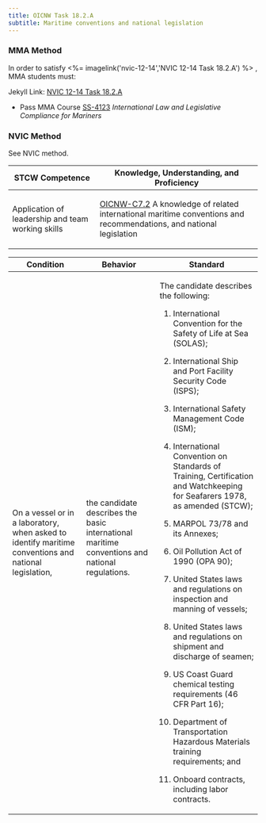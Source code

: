 ```yaml
---
title: OICNW Task 18.2.A 
subtitle: Maritime conventions and national legislation
---
```



### MMA Method

In order to satisfy <%= imagelink('nvic-12-14','NVIC 12-14  Task  18.2.A') %> , MMA students must:

Jekyll Link: [NVIC 12-14  Task  18.2.A](/stcw23/assets/images/nvic-12-14.pdf)

* Pass MMA Course  [SS-4123](SS-4123) *International Law and Legislative Compliance for Mariners*


### NVIC Method

<a onclick="togglevisibility('nvic_methods')" >See NVIC method.</a>

<div id='nvic_methods' class='hide'>

<table>
<thead>
<tr>
<th class='forty'> STCW Competence </th>
<th class='sixty'> Knowledge, Understanding, and Proficiency </th>
</tr>
</thead>




<tbody>
<tr><td markdown='1'>

Application of leadership and team working skills

</td><td markdown='1'>

[OICNW-C7.2](../../tables/21.html#OICNW-C7.2) A knowledge of related international maritime conventions and recommendations, and national legislation

</td></tr>


</tbody>
</table>


<table>
<thead>
<tr><th class='twenty'>  Condition </th><th class='twenty'> Behavior </th><th  class='sixty'>Standard </th></tr>
</thead>
<tbody >



<tr><td markdown='1'>

On a vessel or in a laboratory, when asked to identify maritime conventions and national legislation,

</td><td markdown='1'>

the candidate describes the basic international maritime conventions and national regulations.

<br>

<div class="tooltip">
<span class="tooltiptext">
</span>
</div>


</td><td markdown='1'>

The candidate describes the following:

1. International Convention for the Safety of Life at Sea (SOLAS);

2. International Ship and Port Facility Security Code (ISPS);

3. International Safety Management Code (ISM);

4. International Convention on Standards of Training, Certification and Watchkeeping for Seafarers 1978, as amended (STCW);

5. MARPOL 73/78 and its Annexes;

6. Oil Pollution Act of 1990 (OPA 90);

7. United States laws and regulations on inspection and manning of vessels;

8. United States laws and regulations on shipment and discharge of seamen;

9. US Coast Guard chemical testing requirements (46 CFR Part 16);

10. Department of Transportation Hazardous Materials training requirements; and

11. Onboard contracts, including labor contracts.

</td></tr>
</tbody>
</table>
</div>
